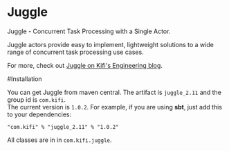 # Juggle 

Juggle - Concurrent Task Processing with a Single Actor.

Juggle actors provide easy to implement, lightweight solutions to a wide range of concurrent task processing use cases.

For more, check out [Juggle on Kifi's Engineering blog](https://medium.com/kifi-engineering/juggle-concurrent-task-processing-with-a-single-actor-ed9f33c713cf).  

#Installation

You can get Juggle from maven central. The artifact is `juggle_2.11` and the group id is `com.kifi`.  
The current version is `1.0.2`. For example, if you are using __sbt__, just add this to your dependencies:

```
"com.kifi" % "juggle_2.11" % "1.0.2"
```

All classes are in in `com.kifi.juggle`.
